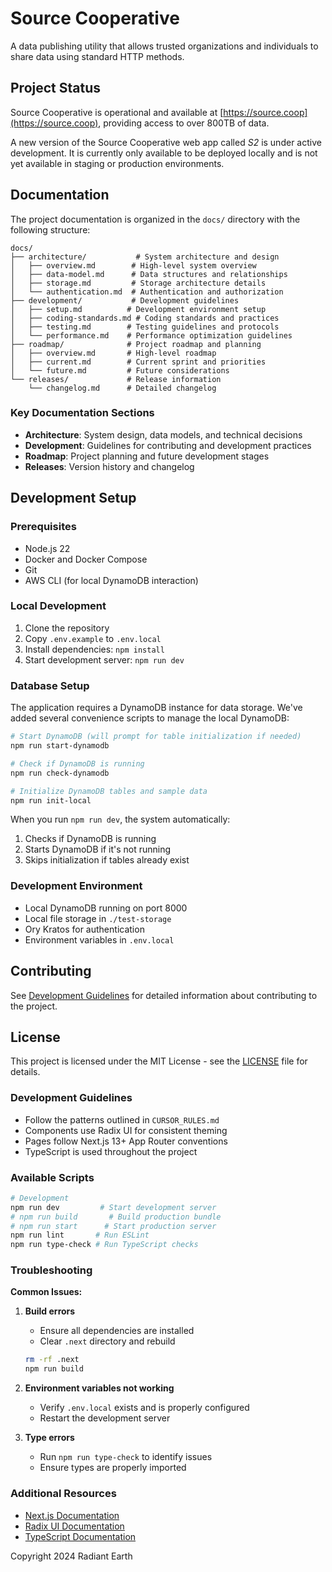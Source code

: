 # Source Cooperative

A data publishing utility that allows trusted organizations and individuals to share data using standard HTTP methods.

## Project Status

Source Cooperative is operational and available at [https://source.coop](https://source.coop), providing access to over 800TB of data.

A new version of the Source Cooperative web app called _S2_ is under active development. It is currently only available to be deployed locally and is not yet available in staging or production environments.

## Documentation

The project documentation is organized in the `docs/` directory with the following structure:

```
docs/
├── architecture/           # System architecture and design
│   ├── overview.md        # High-level system overview
│   ├── data-model.md      # Data structures and relationships
│   ├── storage.md         # Storage architecture details
│   └── authentication.md  # Authentication and authorization
├── development/           # Development guidelines
│   ├── setup.md          # Development environment setup
│   ├── coding-standards.md # Coding standards and practices
│   ├── testing.md        # Testing guidelines and protocols
│   └── performance.md    # Performance optimization guidelines
├── roadmap/              # Project roadmap and planning
│   ├── overview.md       # High-level roadmap
│   ├── current.md        # Current sprint and priorities
│   └── future.md         # Future considerations
└── releases/             # Release information
    └── changelog.md      # Detailed changelog
```

### Key Documentation Sections

- **Architecture**: System design, data models, and technical decisions
- **Development**: Guidelines for contributing and development practices
- **Roadmap**: Project planning and future development stages
- **Releases**: Version history and changelog

## Development Setup

### Prerequisites

- Node.js 22
- Docker and Docker Compose
- Git
- AWS CLI (for local DynamoDB interaction)

### Local Development

1. Clone the repository
2. Copy `.env.example` to `.env.local`
3. Install dependencies: `npm install`
4. Start development server: `npm run dev`

### Database Setup

The application requires a DynamoDB instance for data storage. We've added several convenience scripts to manage the local DynamoDB:

```bash
# Start DynamoDB (will prompt for table initialization if needed)
npm run start-dynamodb

# Check if DynamoDB is running
npm run check-dynamodb

# Initialize DynamoDB tables and sample data
npm run init-local
```

When you run `npm run dev`, the system automatically:

1. Checks if DynamoDB is running
2. Starts DynamoDB if it's not running
3. Skips initialization if tables already exist

### Development Environment

- Local DynamoDB running on port 8000
- Local file storage in `./test-storage`
- Ory Kratos for authentication
- Environment variables in `.env.local`

## Contributing

See [Development Guidelines](docs/development/coding-standards.md) for detailed information about contributing to the project.

## License

This project is licensed under the MIT License - see the [LICENSE](LICENSE) file for details.

### Development Guidelines

- Follow the patterns outlined in `CURSOR_RULES.md`
- Components use Radix UI for consistent theming
- Pages follow Next.js 13+ App Router conventions
- TypeScript is used throughout the project

### Available Scripts

```bash
# Development
npm run dev         # Start development server
# npm run build       # Build production bundle
# npm run start      # Start production server
npm run lint       # Run ESLint
npm run type-check # Run TypeScript checks
```

### Troubleshooting

**Common Issues:**

1. **Build errors**

   - Ensure all dependencies are installed
   - Clear `.next` directory and rebuild

   ```bash
   rm -rf .next
   npm run build
   ```

2. **Environment variables not working**

   - Verify `.env.local` exists and is properly configured
   - Restart the development server

3. **Type errors**
   - Run `npm run type-check` to identify issues
   - Ensure types are properly imported

### Additional Resources

- [Next.js Documentation](https://nextjs.org/docs)
- [Radix UI Documentation](https://www.radix-ui.com/docs/primitives/overview/introduction)
- [TypeScript Documentation](https://www.typescriptlang.org/docs/)

Copyright 2024 Radiant Earth

